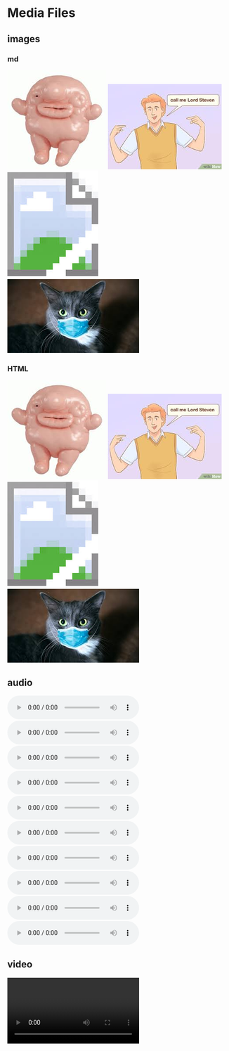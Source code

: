 # Media Files

## images

### md
![blob](images/images.jpeg)
![](images/download.jpeg)
![](images/img1.jpeg)
![](images/img2.jpeg)

### HTML

<img src="images/images.jpeg"/>
<img src="images/download.jpeg"/>
<img src="images/img1.jpeg"/>
<img src="images/img2.jpeg"/>

## audio

<audio controls src="audio/DSHS_STEM_CHAINDRAGGING.wav"></audio>
<audio controls src="audio/DSHS_STEM_CHAIR_SLIDING.WAV"></audio>
<audio controls src="audio/dshs_stem_chalkboard.wav"></audio>
<audio controls src="audio/DSHS_STEM_CREAKING.wav"></audio>
<audio controls src="audio/DSHS_STEM_Door opening and closing..wav"></audio>
<audio controls src="audio/DSHS_STEM_DOOR_CLOSING.WAV"></audio>
<audio controls src="audio/DSHS_STEM_FLUSH.wav"></audio>
<audio controls src="/audio/DSHS_STEM_door,opening.wav"></audio>
<audio controls src="audio/dshs_stem_ice in cup.wav"></audio>
<audio controls src="audio/DSHS_STEM_KEYS.wav"></audio>

## video

<video controls src="video/cute.mp4"></video>

